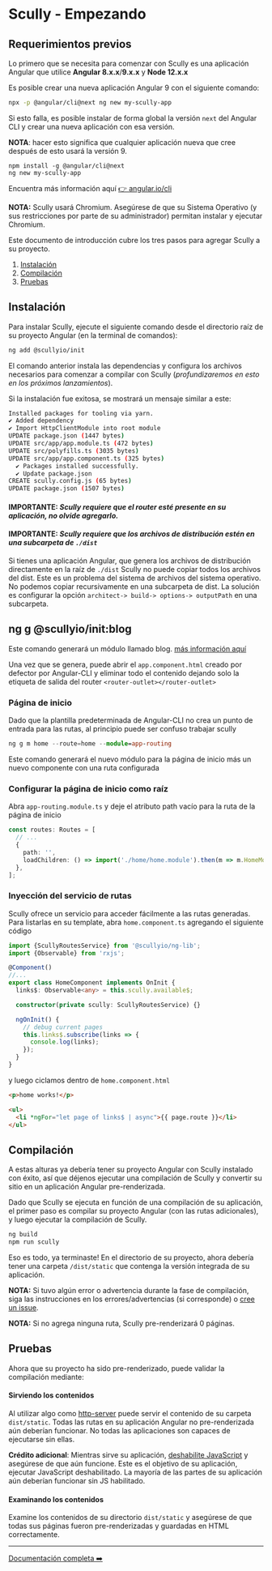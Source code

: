 # Scully - Empezando

## Requerimientos previos

Lo primero que se necesita para comenzar con Scully es una aplicación Angular que utilice **Angular 8.x.x**/**9.x.x** y **Node 12.x.x**

Es posible crear una nueva aplicación Angular 9 con el siguiente comando:

```bash
npx -p @angular/cli@next ng new my-scully-app
```

Si esto falla, es posible instalar de forma global la versión `next` del Angular CLI y crear una nueva aplicación con esa versión.

**NOTA**: hacer esto significa que cualquier aplicación nueva que cree después de esto usará la versión 9.

```
npm install -g @angular/cli@next
ng new my-scully-app
```

Encuentra más información aquí [👉 angular.io/cli](https://angular.io/cli)

**NOTA:** Scully usará Chromium. Asegúrese de que su Sistema Operativo (y sus restricciones por parte de su administrador) permitan instalar y ejecutar Chromium.

Este documento de introducción cubre los tres pasos para agregar Scully a su proyecto.

1. [Instalación](#instalación)
2. [Compilación](#compilación)
3. [Pruebas](#pruebas)

## Instalación

Para instalar Scully, ejecute el siguiente comando desde el directorio raíz de su proyecto Angular (en la terminal de comandos):

```bash
ng add @scullyio/init
```

El comando anterior instala las dependencias y configura los archivos necesarios para comenzar a compilar con Scully (_profundizaremos en esto en los próximos lanzamientos_).

Si la instalación fue exitosa, se mostrará un mensaje similar a este:

```bash
Installed packages for tooling via yarn.
✔ Added dependency
✔ Import HttpClientModule into root module
UPDATE package.json (1447 bytes)
UPDATE src/app/app.module.ts (472 bytes)
UPDATE src/polyfills.ts (3035 bytes)
UPDATE src/app/app.component.ts (325 bytes)
  ✔ Packages installed successfully.
  ✔ Update package.json
CREATE scully.config.js (65 bytes)
UPDATE package.json (1507 bytes)
```

#### IMPORTANTE: _Scully requiere que el router esté presente en su aplicación, no olvide agregarlo._

#### IMPORTANTE: _Scully requiere que los archivos de distribución estén en una subcarpeta de `./dist`_

Si tienes una aplicación Angular, que genera los archivos de distribución directamente en la raíz de `./dist` Scully no puede copiar todos los archivos del dist. Este es un problema del sistema de archivos del sistema operativo. No podemos copiar recursivamente en una subcarpeta de dist. La solución es configurar la opción `architect-> build-> options-> outputPath` en una subcarpeta.

## ng g @scullyio/init:blog

Este comando generará un módulo llamado blog. [más información aquí](https://github.com/scullyio/scully/blob/master/docs/blog.md)

Una vez que se genera, puede abrir el `app.component.html` creado por defector por Angular-CLI y eliminar todo el contenido dejando solo la etiqueta de salida del router `<router-outlet></router-outlet>`

### Página de inicio

Dado que la plantilla predeterminada de Angular-CLI no crea un punto de entrada para las rutas, al principio puede ser confuso trabajar scully

```ts
ng g m home --route=home --module=app-routing
```

Este comando generará el nuevo módulo para la página de inicio más un nuevo componente con una ruta configurada

### Configurar la página de inicio como raíz

Abra `app-routing.module.ts` y deje el atributo path vacío para la ruta de la página de inicio

```ts
const routes: Routes = [
  // ...
  {
    path: '',
    loadChildren: () => import('./home/home.module').then(m => m.HomeModule),
  },
];
```

### Inyección del servicio de rutas

Scully ofrece un servicio para acceder fácilmente a las rutas generadas. Para listarlas en su template, abra `home.component.ts` agregando el siguiente código

```ts
import {ScullyRoutesService} from '@scullyio/ng-lib';
import {Observable} from 'rxjs';

@Component()
//...
export class HomeComponent implements OnInit {
  links$: Observable<any> = this.scully.available$;

  constructor(private scully: ScullyRoutesService) {}

  ngOnInit() {
    // debug current pages
    this.links$.subscribe(links => {
      console.log(links);
    });
  }
}
```

y luego ciclamos dentro de `home.component.html`

```html
<p>home works!</p>

<ul>
  <li *ngFor="let page of links$ | async">{{ page.route }}</li>
</ul>
```

## Compilación

A estas alturas ya debería tener su proyecto Angular con Scully instalado con éxito, así que déjenos ejecutar una compilación de Scully y convertir su sitio en un aplicación Angular pre-renderizada.

Dado que Scully se ejecuta en función de una compilación de su aplicación, el primer paso es compilar su proyecto Angular (con las rutas adicionales), y luego ejecutar la compilación de Scully.

```bash
ng build
npm run scully
```

Eso es todo, ya terminaste! En el directorio de su proyecto, ahora debería tener una carpeta `/dist/static` que contenga la versión integrada de su aplicación.

**NOTA:** Si tuvo algún error o advertencia durante la fase de compilación, siga las instrucciones en los errores/advertencias
(si corresponde) o [cree un issue](https://github.com/scullyio/scully/issues/new/choose).

**NOTA:** Si no agrega ninguna ruta, Scully pre-renderizará 0 páginas.

## Pruebas

Ahora que su proyecto ha sido pre-renderizado, puede validar la compilación mediante:

#### Sirviendo los contenidos

Al utilizar algo como [http-server](https://www.npmjs.com/package/http-server) puede servir el contenido de su carpeta `dist/static`. Todas las rutas en su aplicación Angular no pre-renderizada aún deberían funcionar. No todas las aplicaciones son capaces de ejecutarse sin ellas.

**Crédito adicional**: Mientras sirve su aplicación, [deshabilite JavaScript](https://developers.google.com/web/tools/chrome-devtools/javascript/disable) y asegúrese de que aún funcione. Este es el objetivo de su aplicación, ejecutar JavaScript deshabilitado. La mayoría de las partes de su aplicación aún deberían funcionar sin JS habilitado.

#### Examinando los contenidos

Examine los contenidos de su directorio `dist/static` y asegúrese de que todas sus páginas fueron pre-renderizadas y guardadas en HTML correctamente.

---

[Documentación completa ➡️](scully.md)
